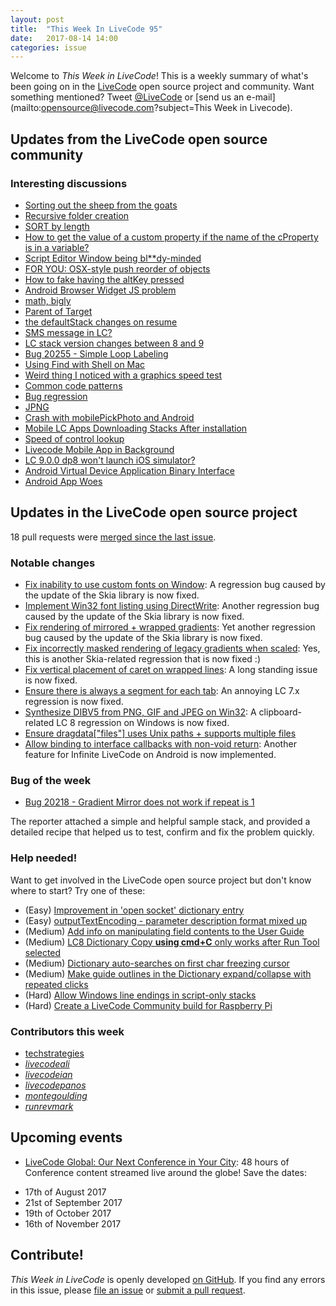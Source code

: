 ```yaml
---
layout: post
title:  "This Week In LiveCode 95"
date:   2017-08-14 14:00
categories: issue
---
```


Welcome to *This Week in LiveCode*!  This is a weekly summary of what's been
going on in the [LiveCode](https://livecode.com/) open source project and
community.  Want something mentioned?  Tweet
[@LiveCode](https://twitter.com/LiveCode) or
[send us an e-mail](mailto:opensource@livecode.com?subject=This Week in Livecode).

## Updates from the LiveCode open source community

<!---
### News & blog posts

- [Using Infinite LiveCode for Android to Create Native Controls and Wrap OS APIs](https://livecode.com/using-infinite-livecode-for-android-to-create-native-controls-and-wrap-os-apis/)
--->


### Interesting discussions

- [Sorting out the sheep from the goats](https://www.mail-archive.com/use-livecode@lists.runrev.com/msg88039.html)
- [Recursive folder creation](https://www.mail-archive.com/use-livecode@lists.runrev.com/msg88046.html)
- [SORT by length](https://www.mail-archive.com/use-livecode@lists.runrev.com/msg88066.html)
- [How to get the value of a custom property if the name of the cProperty is in a variable?](https://www.mail-archive.com/use-livecode@lists.runrev.com/msg88079.html)
- [Script Editor Window being bl**dy-minded](https://www.mail-archive.com/use-livecode@lists.runrev.com/msg88080.html)
- [FOR YOU: OSX-style push reorder of objects](https://www.mail-archive.com/use-livecode@lists.runrev.com/msg88090.html)
- [How to fake having the altKey pressed](https://www.mail-archive.com/use-livecode@lists.runrev.com/msg88101.html)
- [Android Browser Widget JS problem](https://www.mail-archive.com/use-livecode@lists.runrev.com/msg88132.html)
- [math, bigly](https://www.mail-archive.com/use-livecode@lists.runrev.com/msg88135.html)
- [Parent of Target](https://www.mail-archive.com/use-livecode@lists.runrev.com/msg88136.html)
- [the defaultStack changes on resume](https://www.mail-archive.com/use-livecode@lists.runrev.com/msg88143.html)
- [SMS message in LC?](https://www.mail-archive.com/use-livecode@lists.runrev.com/msg88164.html)
- [LC stack version changes between 8 and 9](https://www.mail-archive.com/use-livecode@lists.runrev.com/msg88166.html)
- [Bug 20255 - Simple Loop Labeling](https://www.mail-archive.com/use-livecode@lists.runrev.com/msg88176.html)
- [Using Find with Shell on Mac](https://www.mail-archive.com/use-livecode@lists.runrev.com/msg88185.html)
- [Weird thing I noticed with a graphics speed test](https://www.mail-archive.com/use-livecode@lists.runrev.com/msg88192.html)
- [Common code patterns](https://www.mail-archive.com/use-livecode@lists.runrev.com/msg88205.html)
- [Bug regression](https://www.mail-archive.com/use-livecode@lists.runrev.com/msg88211.html)
- [JPNG](https://www.mail-archive.com/use-livecode@lists.runrev.com/msg88266.html)
- [Crash with mobilePickPhoto and Android](https://www.mail-archive.com/use-livecode@lists.runrev.com/msg88274.html)
- [Mobile LC Apps Downloading Stacks After installation](https://www.mail-archive.com/use-livecode@lists.runrev.com/msg88283.html)
- [Speed of control lookup](https://www.mail-archive.com/use-livecode@lists.runrev.com/msg88312.html)
- [Livecode Mobile App in Background](https://www.mail-archive.com/use-livecode@lists.runrev.com/msg88377.html)
- [LC 9.0.0 dp8 won't launch iOS simulator?](https://www.mail-archive.com/use-livecode@lists.runrev.com/msg88389.html)
- [Android Virtual Device Application Binary Interface](https://www.mail-archive.com/use-livecode@lists.runrev.com/msg88414.html)
- [Android App Woes](https://www.mail-archive.com/use-livecode@lists.runrev.com/msg88423.html)
  
## Updates in the LiveCode open source project

18 pull requests were [merged since the last issue](https://github.com/search?utf8=✓&q=org%3Alivecode+is%3Apublic+is%3Apr+is%3Amerged+merged%3A2017-08-07..2017-08-13&type=Issues).


<!---
### New LiveCode releases

- [LiveCode 8.1.6](https://downloads.livecode.com/livecode/#8_1_6)
--->


### Notable changes

- [Fix inability to use custom fonts on Window](https://github.com/livecode/livecode/pull/5722): A regression bug caused by the update of the Skia library is now fixed.
- [Implement Win32 font listing using DirectWrite](https://github.com/livecode/livecode/pull/5732): Another regression bug caused by the update of the Skia library is now fixed.
- [Fix rendering of mirrored + wrapped gradients](https://github.com/livecode/livecode/pull/5759): Yet another regression bug caused by the update of the Skia library is now fixed.
- [Fix incorrectly masked rendering of legacy gradients when scaled](https://github.com/livecode/livecode/pull/5769): Yes, this is another Skia-related regression that is now fixed :)
- [Fix vertical placement of caret on wrapped lines](https://github.com/livecode/livecode/pull/5760): A long standing issue is now fixed.
- [Ensure there is always a segment for each tab](https://github.com/livecode/livecode/pull/5762): An annoying LC 7.x regression is now fixed.
- [Synthesize DIBV5 from PNG, GIF and JPEG on Win32](https://github.com/livecode/livecode/pull/5765): A clipboard-related LC 8 regression on Windows is now fixed.
- [Ensure dragdata["files"] uses Unix paths + supports multiple files](https://github.com/livecode/livecode/pull/5772)
- [Allow binding to interface callbacks with non-void return](https://github.com/livecode/livecode/pull/5742): Another feature for Infinite LiveCode on Android is now implemented.

### Bug of the week

- [Bug 20218 - Gradient Mirror does not work if repeat is 1](http://quality.livecode.com/show_bug.cgi?id=20218)

The reporter attached a simple and helpful sample stack, and provided a detailed recipe that helped us to test, confirm and fix the problem quickly.

### Help needed!

Want to get involved in the LiveCode open source project but don't know where
to start?  Try one of these:

- (Easy) [Improvement in 'open socket' dictionary entry](http://quality.livecode.com/show_bug.cgi?id=19597)
- (Easy) [outputTextEncoding - parameter description format mixed up](http://quality.livecode.com/show_bug.cgi?id=19351)
- (Medium) [Add info on manipulating field contents to the User Guide](http://quality.livecode.com/show_bug.cgi?id=18990)
- (Medium) [LC8 Dictionary Copy **using cmd+C** only works after Run Tool selected](http://quality.livecode.com/show_bug.cgi?id=17819)
- (Medium) [Dictionary auto-searches on first char freezing cursor](http://quality.livecode.com/show_bug.cgi?id=18739)
- (Medium) [Make guide outlines in the Dictionary expand/collapse with repeated clicks](http://quality.livecode.com/show_bug.cgi?id=18184)
- (Hard) [Allow Windows line endings in script-only stacks](http://quality.livecode.com/show_bug.cgi?id=17810)
- (Hard) [Create a LiveCode Community build for Raspberry Pi](http://forums.livecode.com/viewtopic.php?f=76&t=27912)

### Contributors this week

- [techstrategies](https://github.com/techstrategies)
- *[livecodeali](https://github.com/livecodeali)*
- *[livecodeian](https://github.com/livecodeian)*
- *[livecodepanos](https://github.com/livecodepanos)*
- *[montegoulding](https://github.com/montegoulding)*
- *[runrevmark](https://github.com/runrevmark)*

<!---
## Other LiveCode News

This section brings you other interesting news from across the LiveCode universe over the last week. This section may include non OSS projects.

- [Submitting to the #%^%#? App Store](https://www.mail-archive.com/use-livecode@lists.runrev.com/msg86577.html)
- [Augmented Earth now on the App Store!](https://www.mail-archive.com/use-livecode@lists.runrev.com/msg86655.html)
- [Oracle DB driver is now back in LiveCode Business Edition](https://github.com/livecode/livecode/pull/5636)
--->

## Upcoming events

* [LiveCode Global: Our Next Conference in Your City](https://livecode.com/livecode-global-our-next-conference-in-your-city/): 48 hours of Conference content streamed live around the globe! Save the dates:

- 17th of August 2017
- 21st of September 2017
- 19th of October 2017
- 16th of November 2017


## Contribute!

*This Week in LiveCode* is openly developed
[on GitHub](https://github.com/livecode/this-week-in-livecode).
If you find any errors in this issue, please
[file an issue](https://github.com/livecode/this-week-in-livecode/issues) or
[submit a pull request](https://github.com/livecode/this-week-in-livecode/pulls).
